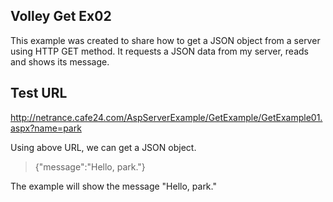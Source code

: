 Volley Get Ex02
------------------------

This example was created to share how to get a JSON object from a server using HTTP GET method. It requests a JSON data from my server, reads and shows its message.

Test URL
------------
http://netrance.cafe24.com/AspServerExample/GetExample/GetExample01.aspx?name=park

Using above URL, we can get a JSON object.

>{"message":"Hello, park."}

The example will show the message "Hello, park."